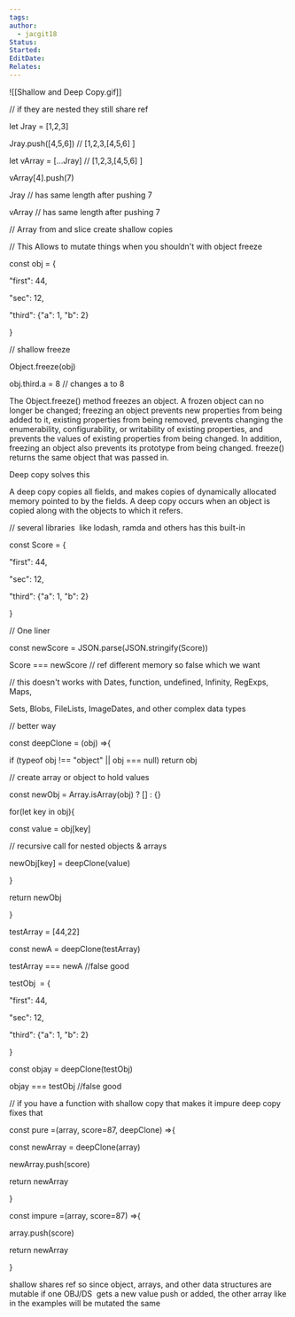 ```yaml
---
tags: 
author:
  - jacgit18
Status: 
Started: 
EditDate: 
Relates:
---
```

![[Shallow and Deep Copy.gif]]




// if they are nested they still share ref 

let Jray = [1,2,3] 

Jray.push([4,5,6]) // [1,2,3,[4,5,6] ]  

let vArray = [...Jray] // [1,2,3,[4,5,6] ]  

vArray[4].push(7)   

Jray // has same length after pushing 7 

vArray // has same length after pushing 7 

// Array from and slice create shallow copies 

// This Allows to mutate things when you shouldn't with object freeze 

const obj = { 

"first": 44, 

"sec": 12, 

"third": {"a": 1, "b": 2} 

} 

// shallow freeze 

Object.freeze(obj) 

obj.third.a = 8 // changes a to 8 

The Object.freeze() method freezes an object. A frozen object can no longer be changed; freezing an object prevents new properties from being added to it, existing properties from being removed, prevents changing the enumerability, configurability, or writability of existing properties, and prevents the values of existing properties from being changed. In addition, freezing an object also prevents its prototype from being changed. freeze() returns the same object that was passed in. 

Deep copy solves this 

A deep copy copies all fields, and makes copies of dynamically allocated memory pointed to by the fields. A deep copy occurs when an object is copied along with the objects to which it refers. 

// several libraries  like lodash, ramda and others has this built-in 

const Score = { 

"first": 44, 

"sec": 12, 

"third": {"a": 1, "b": 2} 

} 

// One liner 

const newScore = JSON.parse(JSON.stringify(Score))  

Score === newScore // ref different memory so false which we want 

// this doesn't works with Dates, function, undefined, Infinity, RegExps, Maps, 

Sets, Blobs, FileLists, ImageDates, and other complex data types 

// better way 

const deepClone = (obj) =>{ 

if (typeof obj !== "object" || obj === null) return obj 

// create array or object to hold values 

const newObj = Array.isArray(obj) ? [] : {} 

for(let key in obj){ 

const value = obj[key] 

// recursive call for nested objects & arrays 

newObj[key] = deepClone(value) 

} 

return newObj 

} 

testArray = [44,22] 

const newA = deepClone(testArray) 

testArray === newA //false good 

testObj  = { 

"first": 44, 

"sec": 12, 

"third": {"a": 1, "b": 2} 

} 

const objay = deepClone(testObj) 

objay === testObj //false good 

// if you have a function with shallow copy that makes it impure deep copy fixes that 

const pure =(array, score=87, deepClone) =>{ 

const newArray = deepClone(array) 

newArray.push(score) 

return newArray 

} 

const impure =(array, score=87) =>{ 

array.push(score) 

return newArray 

} 

shallow shares ref so since object, arrays, and other data structures are mutable if one OBJ/DS  gets a new value push or added, the other array like in the examples will be mutated the same